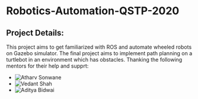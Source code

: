 # Robotics-Automation-QSTP-2020

Project Details:
---------------
This project aims to get familiarized with ROS and automate wheeled robots on Gazebo simulator. The final project aims to implement path planning on a turtlebot in an environment which has obstacles.
Thanking the following mentors for their help and supprt:
* ![Atharv Sonwane](https://github.com/threewisemonkeys-as)
* ![Vedant Shah](https://github.com/veds12)
* ![Aditya Bidwai](https://github.com/adbidwai)
